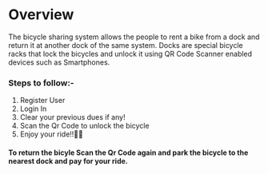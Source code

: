 <h1> Overview</h1>
  <p>The bicycle sharing system allows 
the people to rent a bike from a dock and return it at another dock of the same system. Docks are special 
bicycle racks that lock the bicycles and unlock it using QR Code Scanner enabled devices such as 
Smartphones.</p>

<h3>Steps to follow:-</h3>
<ol>
  <li>Register User </li>
  <li>Login In </li>
  <li>Clear your previous dues if any! </li>
  <li>Scan the Qr Code to unlock the bicycle</li>
  <li>Enjoy your ride!!🚴‍♂️ </li>
</ol>  

<h4>To return the bicyle Scan the Qr Code again and park the bicycle to the nearest dock and pay for your ride.</h4>
